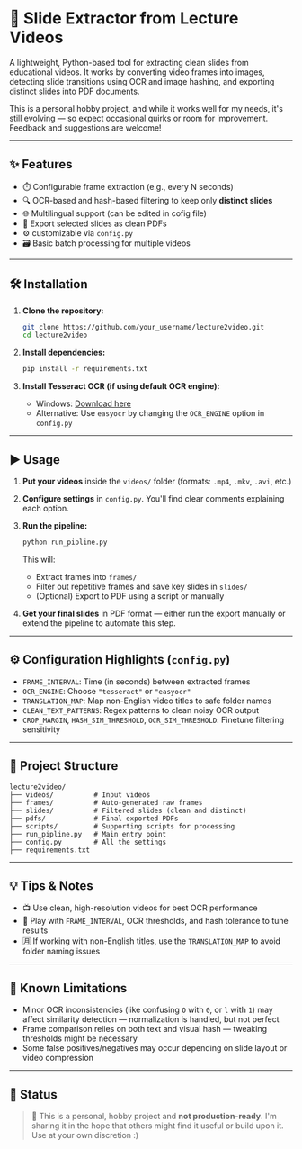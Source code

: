 # 📘 Slide Extractor from Lecture Videos

A lightweight, Python-based tool for extracting clean slides from educational videos. It works by converting video frames into images, detecting slide transitions using OCR and image hashing, and exporting distinct slides into PDF documents.

This is a personal hobby project, and while it works well for my needs, it's still evolving — so expect occasional quirks or room for improvement. Feedback and suggestions are welcome!

---

## ✨ Features

* ⏱️ Configurable frame extraction (e.g., every N seconds)
* 🔍 OCR-based and hash-based filtering to keep only **distinct slides**
* 🌐 Multilingual support (can be edited in cofig file)
* 📄 Export selected slides as clean PDFs
* ⚙️ customizable via `config.py`
* 🗃️ Basic batch processing for multiple videos

---

## 🛠 Installation

1. **Clone the repository:**

   ```bash
   git clone https://github.com/your_username/lecture2video.git
   cd lecture2video
   ```

2. **Install dependencies:**

   ```bash
   pip install -r requirements.txt
   ```

3. **Install Tesseract OCR (if using default OCR engine):**

   * Windows: [Download here](https://github.com/tesseract-ocr/tesseract)
   * Alternative: Use `easyocr` by changing the `OCR_ENGINE` option in `config.py`

---

## ▶️ Usage

1. **Put your videos** inside the `videos/` folder (formats: `.mp4`, `.mkv`, `.avi`, etc.)

2. **Configure settings** in `config.py`. You'll find clear comments explaining each option.

3. **Run the pipeline:**

   ```bash
   python run_pipline.py
   ```

   This will:

   * Extract frames into `frames/`
   * Filter out repetitive frames and save key slides in `slides/`
   * (Optional) Export to PDF using a script or manually

4. **Get your final slides** in PDF format — either run the export manually or extend the pipeline to automate this step.

---

## ⚙️ Configuration Highlights (`config.py`)

* `FRAME_INTERVAL`: Time (in seconds) between extracted frames
* `OCR_ENGINE`: Choose `"tesseract"` or `"easyocr"`
* `TRANSLATION_MAP`: Map non-English video titles to safe folder names
* `CLEAN_TEXT_PATTERNS`: Regex patterns to clean noisy OCR output
* `CROP_MARGIN`, `HASH_SIM_THRESHOLD`, `OCR_SIM_THRESHOLD`: Finetune filtering sensitivity

---

## 📁 Project Structure

```
lecture2video/
├── videos/          # Input videos
├── frames/          # Auto-generated raw frames
├── slides/          # Filtered slides (clean and distinct)
├── pdfs/            # Final exported PDFs
├── scripts/         # Supporting scripts for processing
├── run_pipline.py   # Main entry point
├── config.py        # All the settings
├── requirements.txt
```

---

## 💡 Tips & Notes

* 📺 Use clean, high-resolution videos for best OCR performance
* 🧪 Play with `FRAME_INTERVAL`, OCR thresholds, and hash tolerance to tune results
* 🈷 If working with non-English titles, use the `TRANSLATION_MAP` to avoid folder naming issues

---

## 📌 Known Limitations

* Minor OCR inconsistencies (like confusing `O` with `0`, or `l` with `1`) may affect similarity detection — normalization is handled, but not perfect
* Frame comparison relies on both text and visual hash — tweaking thresholds might be necessary
* Some false positives/negatives may occur depending on slide layout or video compression

---

## 🧪 Status

> 🚧 This is a personal, hobby project and **not production-ready**. I'm sharing it in the hope that others might find it useful or build upon it. Use at your own discretion :)